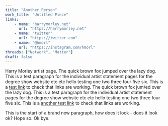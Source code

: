 ```yaml
---
title: "Another Person"
work_title: "Untitled Piece"
links:
    - name: "harrymorley.net"
      url: "https://harrymorley.net"
    - name: "twitter"
      url: "https://twitter.com"
    - name: "@hmorl"
      url: "https://instagram.com/hmorl"
threads: ["Network", "Matter"]
draft: false
---
```


Harry Morley artist page. The quick brown fox jumped over the lazy dog. This is a test paragraph for the individual artist statement pages for the degree show website etc etc hello testing one two three four five six. This is a [test link](/) to check that links are working. The quick brown fox jum/ed over the lazy dog. This is a test paragraph for the individual artist statement pages for the degree show website etc etc hello testing one two three four five six. This is a [another test link](https://bbc.co.uk) to check that links are working.

This is the start of a brand new paragraph, how does it look - does it look ok? Hope so. Ok bye.